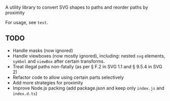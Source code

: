 A utility library to convert SVG shapes to paths and reorder paths by proximity

For usage, see `test`.

## TODO

* Handle masks (now ignored)
* Handle viewboxes (now mostly ignored), including: nested `svg` elements, `symbol` and `viewBox` after certain transforms.
* Treat illegal paths non-fatally (as per § F.2 in SVG 1.1 and § 9.5.4 in SVG 2)
* Refactor code to allow using certain parts selectively
* Add more strategies for proximity
* Improve Node.js packing (add package.json and keep only `index.js` and `index.d.ts`)

